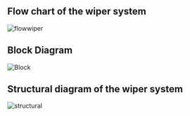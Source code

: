 ## Flow chart of the wiper system

![flowwiper](https://user-images.githubusercontent.com/101174057/167923605-5b7a6dcc-20da-40a4-923f-0bb71637ba14.png)



## Block Diagram

![Block](https://user-images.githubusercontent.com/68462123/167984421-07c6bd73-eee2-4fa9-bbc4-234f08e239c1.png)

## Structural diagram of the wiper system

![structural](https://user-images.githubusercontent.com/101174057/167923856-3066018e-aab3-4bb1-ab80-f976023ccdec.png)

